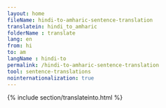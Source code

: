 ```yaml
---
layout: home
fileName: hindi-to-amharic-sentence-translation
translatein: hindi_to_amharic
folderName : translate
lang: en
from: hi
to: am
langName : hindi-to
permalink: /hindi-to-amharic-sentence-translation
tool: sentence-translations
nointernationalization: true
---
```

{% include section/translateinto.html %}
